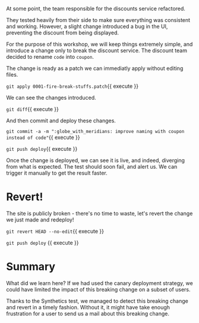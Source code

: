 At some point, the team responsible for the discounts service refactored.

They tested heavily from their side to make sure everything was consistent and working. However, a slight change introduced a bug in the UI, preventing the discount from being displayed.

For the purpose of this workshop, we will keep things extremely simple, and introduce a change only to break the discount service.
The discount team decided to rename `code` into `coupon`.

The change is ready as a patch we can immediatly apply without editing files.

`git apply 0001-fire-break-stuffs.patch`{{ execute }}

We can see the changes introduced.

`git diff`{{ execute }}

And then commit and deploy these changes.

`git commit -a -m ":globe_with_meridians: improve naming with coupon instead of code"`{{ execute }}

`git push deploy`{{ execute }}

Once the change is deployed, we can see it is live, and indeed, diverging from what is expected.
The test should soon fail, and alert us.
We can trigger it manually to get the result faster.

# Revert!

The site is publicly broken - there's no time to waste, let's revert the change we just made and redeploy!

`git revert HEAD --no-edit`{{ execute }}

`git push deploy` {{ execute }}

# Summary

What did we learn here?
If we had used the canary deployment strategy, we could have limited the impact of this breaking change on a subset of users.

Thanks to the Synthetics test, we managed to detect this breaking change and revert in a timely fashion. Without it, it might have take enough frustration for a user to send us a mail about this breaking change.
